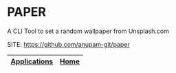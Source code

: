 # PAPER
 
 A CLI Tool to set a random wallpaper from Unsplash.com
 
 SITE: https://github.com/anupam-git/paper

 | [Applications](https://portable-linux-apps.github.io/apps.html) | [Home](https://portable-linux-apps.github.io)
 | --- | --- |
